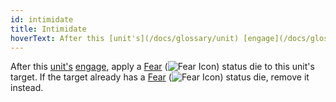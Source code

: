 ```yaml
---
id: intimidate
title: Intimidate
hoverText: After this [unit's](/docs/glossary/unit) [engage](/docs/glossary/engage), apply a [Fear](/docs/status-effects/fear) (<img src="/icons/fear.svg" alt="Fear Icon" class="icon-svg" />) status die to this unit's target. If the target already has a [Fear](/docs/status-effects/fear) (<img src="/icons/fear.svg" alt="Fear Icon" class="icon-svg" />) status die, remove it instead.
---
```


After this [unit's](/docs/glossary/unit) [engage](/docs/glossary/engage), apply a [Fear](/docs/status-effects/fear) (<img src="/icons/fear.svg" alt="Fear Icon" class="icon-svg" />) status die to this unit's target. If the target already has a [Fear](/docs/status-effects/fear) (<img src="/icons/fear.svg" alt="Fear Icon" class="icon-svg" />) status die, remove it instead.
